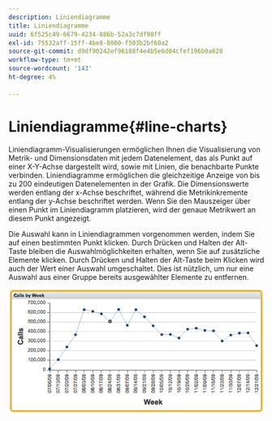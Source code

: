 ```yaml
---
description: Liniendiagramme
title: Liniendiagramme
uuid: 6f525c49-6679-4234-886b-52a3c7df98ff
exl-id: 75532aff-15ff-4be8-8000-f503b2bf60a2
source-git-commit: d9df90242ef96188f4e4b5e6d04cfef196b0a628
workflow-type: tm+mt
source-wordcount: '143'
ht-degree: 4%

---
```


# Liniendiagramme{#line-charts}

Liniendiagramm-Visualisierungen ermöglichen Ihnen die Visualisierung von Metrik- und Dimensionsdaten mit jedem Datenelement, das als Punkt auf einer X-Y-Achse dargestellt wird, sowie mit Linien, die benachbarte Punkte verbinden. Liniendiagramme ermöglichen die gleichzeitige Anzeige von bis zu 200 eindeutigen Datenelementen in der Grafik. Die Dimensionswerte werden entlang der x-Achse beschriftet, während die Metrikinkremente entlang der y-Achse beschriftet werden. Wenn Sie den Mauszeiger über einen Punkt im Liniendiagramm platzieren, wird der genaue Metrikwert an diesem Punkt angezeigt.

Die Auswahl kann in Liniendiagrammen vorgenommen werden, indem Sie auf einen bestimmten Punkt klicken. Durch Drücken und Halten der Alt-Taste bleiben die Auswahlmöglichkeiten erhalten, wenn Sie auf zusätzliche Elemente klicken. Durch Drücken und Halten der Alt-Taste beim Klicken wird auch der Wert einer Auswahl umgeschaltet. Dies ist nützlich, um nur eine Auswahl aus einer Gruppe bereits ausgewählter Elemente zu entfernen.

![](assets/line_chart.png)
